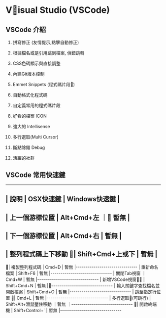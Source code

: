 # Visual Studio (VSCode)

## VSCode 介紹

1. 拼寫修正 (友情提示,點擊自動修正)

2. 根據檔名或是引用跳到檔案, 偵錯跳轉

3. CSS色碼顯示與直接調整

4. 內建Git版本控制

5. Emmet Snippets (程式碼片段)

6. 自動格式化程式碼

7. 自定義常用的程式碼片段

8. 好看的檔案 ICON

9. 強大的 Intellisense

10. 多行選取(Multi Cursor)

11. 斷點除錯 Debug

12. 活躍的社群


## VSCode 常用快速鍵

-------------------------------
| 說明 | OSX快速鍵 | Windows快速鍵 |
-------------------------------
| 上一個游標位置 | Alt+Cmd+左 ｜ 暫無 |
-------------------------------
| 下一個游標位置 | Alt+Cmd+右 | 暫無 |
-------------------------------
| 整列程式碼上下移動 | Shift+Cmd+上或下 | 暫無 |
-------------------------------
| 複製整列程式碼 | Cmd+D | 暫無 |-------------------------------
| 重新命名檔案 | Shift+F6 | 暫無 |-------------------------------
| 關閉Tab視窗 ｜ Cmd+W | 暫無 |-------------------------------
| 新增VSCode視窗 | Shift+Cmd+N | 暫無 |-------------------------------
| 輸入關鍵字查找檔名並開啟檔案 | Shift+Cmd+O | 暫無 |-------------------------------
| 跳至指定行位置 | Cmd+L | 暫無 |-------------------------------
| 多行選取(可跳行) | Shift+Alt+滑鼠壓住移動 ｜暫無 ｜-------------------------------
| 開啟終端機 | Shift+Control+` | 暫無 |-------------------------------